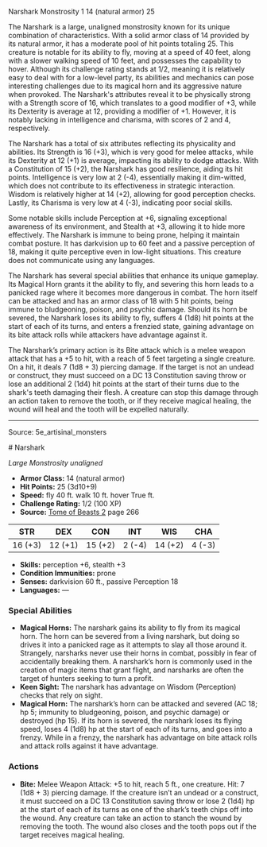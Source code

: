 <MonsterName/>Narshark</MonsterName>
<CreatureType/>Monstrosity</CreatureType>
<CR/>1</CR>
<AC/>14 (natural armor)</AC>
<HP/>25</HP>
<summary>The Narshark is a large, unaligned monstrosity known for its unique combination of characteristics. With a solid armor class of 14 provided by its natural armor, it has a moderate pool of hit points totaling 25. This creature is notable for its ability to fly, moving at a speed of 40 feet, along with a slower walking speed of 10 feet, and possesses the capability to hover. Although its challenge rating stands at 1/2, meaning it is relatively easy to deal with for a low-level party, its abilities and mechanics can pose interesting challenges due to its magical horn and its aggressive nature when provoked. The Narshark's attributes reveal it to be physically strong with a Strength score of 16, which translates to a good modifier of +3, while its Dexterity is average at 12, providing a modifier of +1. However, it is notably lacking in intelligence and charisma, with scores of 2 and 4, respectively.</summary>

<detail>

The Narshark has a total of six attributes reflecting its physicality and abilities. Its Strength is 16 (+3), which is very good for melee attacks, while its Dexterity at 12 (+1) is average, impacting its ability to dodge attacks. With a Constitution of 15 (+2), the Narshark has good resilience, aiding its hit points. Intelligence is very low at 2 (-4), essentially making it dim-witted, which does not contribute to its effectiveness in strategic interaction. Wisdom is relatively higher at 14 (+2), allowing for good perception checks. Lastly, its Charisma is very low at 4 (-3), indicating poor social skills.

Some notable skills include Perception at +6, signaling exceptional awareness of its environment, and Stealth at +3, allowing it to hide more effectively. The Narshark is immune to being prone, helping it maintain combat posture. It has darkvision up to 60 feet and a passive perception of 18, making it quite perceptive even in low-light situations. This creature does not communicate using any languages.

The Narshark has several special abilities that enhance its unique gameplay. Its Magical Horn grants it the ability to fly, and severing this horn leads to a panicked rage where it becomes more dangerous in combat. The horn itself can be attacked and has an armor class of 18 with 5 hit points, being immune to bludgeoning, poison, and psychic damage. Should its horn be severed, the Narshark loses its ability to fly, suffers 4 (1d8) hit points at the start of each of its turns, and enters a frenzied state, gaining advantage on its bite attack rolls while attackers have advantage against it.

The Narshark’s primary action is its Bite attack which is a melee weapon attack that has a +5 to hit, with a reach of 5 feet targeting a single creature. On a hit, it deals 7 (1d8 + 3) piercing damage. If the target is not an undead or construct, they must succeed on a DC 13 Constitution saving throw or lose an additional 2 (1d4) hit points at the start of their turns due to the shark's teeth damaging their flesh. A creature can stop this damage through an action taken to remove the tooth, or if they receive magical healing, the wound will heal and the tooth will be expelled naturally.</detail>



---

Source: 5e_artisinal_monsters

<statblock>
# Narshark

*Large* *Monstrosity* *unaligned*

- **Armor Class:** 14 (natural armor)
- **Hit Points:** 25 (3d10+9)
- **Speed:** fly 40 ft. walk 10 ft. hover True ft.
- **Challenge Rating:** 1/2 (100 XP)
- **Source:** [Tome of Beasts 2](https://koboldpress.com/kpstore/product/tome-of-beasts-2-for-5th-edition) page 266

| STR | DEX | CON | INT | WIS | CHA |
| --- | --- | --- | --- | --- | --- |
| 16 (+3) | 12 (+1) | 15 (+2) | 2 (-4) | 14 (+2) | 4 (-3) |

- **Skills:** perception +6, stealth +3
- **Condition Immunities:** prone
- **Senses:** darkvision 60 ft., passive Perception 18
- **Languages:** —

### Special Abilities

- **Magical Horns:** The narshark gains its ability to fly from its magical horn. The horn can be severed from a living narshark, but doing so drives it into a panicked rage as it attempts to slay all those around it. Strangely, narsharks never use their horns in combat, possibly in fear of accidentally breaking them. A narshark’s horn is commonly used in the creation of magic items that grant flight, and narsharks are often the target of hunters seeking to turn a profit.
- **Keen Sight:** The narshark has advantage on Wisdom (Perception) checks that rely on sight.
- **Magical Horn:** The narshark’s horn can be attacked and severed (AC 18; hp 5; immunity to bludgeoning, poison, and psychic damage) or destroyed (hp 15). If its horn is severed, the narshark loses its flying speed, loses 4 (1d8) hp at the start of each of its turns, and goes into a frenzy. While in a frenzy, the narshark has advantage on bite attack rolls and attack rolls against it have advantage.

### Actions

- **Bite:** Melee Weapon Attack: +5 to hit, reach 5 ft., one creature. Hit: 7 (1d8 + 3) piercing damage. If the creature isn’t an undead or a construct, it must succeed on a DC 13 Constitution saving throw or lose 2 (1d4) hp at the start of each of its turns as one of the shark’s teeth chips off into the wound. Any creature can take an action to stanch the wound by removing the tooth. The wound also closes and the tooth pops out if the target receives magical healing.


</statblock>


